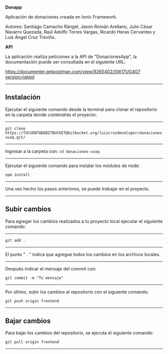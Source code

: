 **Donapp**

Aplicación de donaciones creada en Ionic Framework.

Autores: Santiago Camacho Rángel, Jason Román Arellano, Julio César Navarro Quezada, Raúl Adolfo Torres Vargas, Ricardo Heras Cervantes y Luis Ángel Cruz Treviño.

**API**

La aplicación realiza peticiones a la API de "DonacionesApp", la documentación puede ser consultada en el siguiente URL:

https://documenter.getpostman.com/view/9265402/SW17UG4G?version=latest

---

**Instalación**
--

Ejecutar el siguiente comando desde la terminal para clonar el repositorio en la carpeta donde contendrás el proyecto:

----

```
git clone https://TUCUENTADEBITBUCKET@bitbucket.org/luiscruzdeveloper/donaciones-uvaq.git/
```
---

Ingresar a la carpeta con: ```cd donaciones-uvaq```

---

Ejecutar el siguiente comando para instalar los módulos de node:


```
npm install
```

---

Una vez hecho los pasos anteriores, se puede trabajar en el proyecto.

--- 

**Subir cambios**
--
Para agregar los cambios realizados a tu proyecto local ejecutar el siguiente comando:

---
```
git add .
```
---
El punto " . " indica que agregue todos los cambios en los archivos locales.

---

Después indicar el mensaje del commit con:
```
git commit -m "Tu mensaje"
```
---
Por último, subir los cambios al repositorio con el siguiente comando:
```
git push origin frontend
```
---
**Bajar cambios**
--
Para bajar los cambios del repositorio, se ejecuta el siguiente comando:
```
git pull origin frontend
```
---
